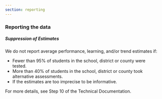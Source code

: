 ```yaml
---
section: reporting
---
```

<h3>Reporting the data</h3>
<h5>Suppression of Estimates </h5>

We do not report average performance, learning, and/or trend estimates if:

- Fewer than 95% of students in the school, district or county were tested. 
- More than 40% of students in the school, district or county took alternative assessments.
- If the estimates are too imprecise to be informative.

For more details, see Step 10 of the <span class="highlight2">Technical Documentation</span>.